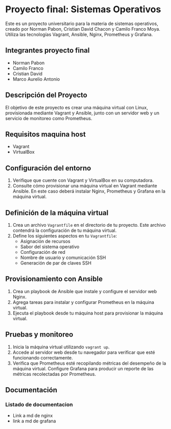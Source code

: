 # Proyecto final: Sistemas Operativos

Este es un proyecto universitario para la materia de sistemas operativos, creado por Norman Pabon, Cristian David Chacon y Camilo Franco Moya. Utiliza las tecnologías Vagrant, Ansible, Nginx, Prometheus y Grafana.

## Integrantes proyecto final

- Norman Pabon 
- Camilo Franco
- Cristian David  
- Marco Aurelio Antonio


## Descripción del Proyecto

El objetivo de este proyecto es crear una máquina virtual con Linux, provisionada mediante Vagrant y Ansible, junto con un servidor web y un servicio de monitoreo como Prometheus.

## Requisitos maquina host

- Vagrant
- VirtualBox

## Configuración del entorno

1. Verifique que cuente con Vagrant y VirtualBox en su computadora.
2. Consulte cómo provisionar una máquina virtual en Vagrant mediante Ansible. En este caso deberá instalar Nginx, Prometheus y Grafana en la máquina virtual.

## Definición de la máquina virtual

1. Crea un archivo `Vagrantfile` en el directorio de tu proyecto. Este archivo contendrá la configuración de tu máquina virtual.
2. Define los siguientes aspectos en tu `Vagrantfile`:
    - Asignación de recursos
    - Sabor del sistema operativo
    - Configuración de red
    - Nombre de usuario y comunicación SSH
    - Generación de par de claves SSH

## Provisionamiento con Ansible

1. Crea un playbook de Ansible que instale y configure el servidor web Nginx.
2. Agrega tareas para instalar y configurar Prometheus en la máquina virtual.
3. Ejecuta el playbook desde tu máquina host para provisionar la máquina virtual.

## Pruebas y monitoreo

1. Inicia la máquina virtual utilizando `vagrant up`.
2. Accede al servidor web desde tu navegador para verificar que esté funcionando correctamente.
3. Verifica que Prometheus esté recopilando métricas del desempeño de la máquina virtual. Configure Grafana para producir un reporte de las métricas recolectadas por Prometheus.

## Documentación

### Listado de documentacion 

- Link a md de nginx
- link a md de grafana
